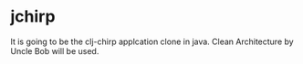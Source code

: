 jchirp
======

It is going to be the clj-chirp applcation clone in java. Clean Architecture by Uncle Bob will be used.


